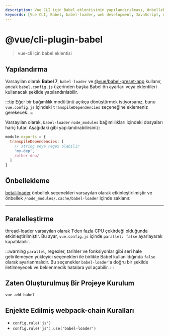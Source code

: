 ```yaml
---
description: Vue CLI için Babel eklentisinin yapılandırılması, önbellekleme, paralelleştirme ve projeye kurulumu hakkında detaylı bilgiler sunulur. Bu içerik, geliştiricilere Babel'i etkili kullanmaları için gerekli ipuçlarını verir.
keywords: [Vue CLI, Babel, babel-loader, web development, JavaScript, configuration, plugins]
---
```


# @vue/cli-plugin-babel

> vue-cli için babel eklentisi

## Yapılandırma

Varsayılan olarak **Babel 7**, `babel-loader` ve [@vue/babel-preset-app](https://github.com/vuejs/vue-cli/tree/dev/packages/%40vue/babel-preset-app) kullanır, ancak `babel.config.js` üzerinden başka Babel ön ayarları veya eklentileri kullanacak şekilde yapılandırılabilir.

:::tip
Eğer bir bağımlılık modülünü açıkça dönüştürmek istiyorsanız, bunu `vue.config.js` içindeki `transpileDependencies` seçeneğine eklemeniz gerekecek.
:::

Varsayılan olarak, `babel-loader` `node_modules` bağımlılıkları içindeki dosyaları hariç tutar. Aşağıdaki gibi yapılandırabilirsiniz:

``` js
module.exports = {
  transpileDependencies: [
    // string veya regex olabilir
    'my-dep',
    /other-dep/
  ]
}
```

## Önbellekleme

[betal-loader](https://github.com/babel/babel-loader#options) önbellek seçenekleri varsayılan olarak etkinleştirilmiştir ve önbellek `/node_modules/.cache/babel-loader` içinde saklanır.

---

## Paralelleştirme

[thread-loader](https://github.com/webpack-contrib/thread-loader) varsayılan olarak 1'den fazla CPU çekirdeği olduğunda etkinleştirilmiştir. Bu ayar, `vue.config.js` içinde `parallel: false` ayarlayarak kapatılabilir.

:::warning
`parallel`, regexler, tarihler ve fonksiyonlar gibi seri hale getirilemeyen yükleyici seçenekleri ile birlikte Babel kullanıldığında `false` olarak ayarlanmalıdır. Bu seçenekler `babel-loader`'a doğru bir şekilde iletilmeyecek ve beklenmedik hatalara yol açabilir.
:::

## Zaten Oluşturulmuş Bir Projeye Kurulum

```bash
vue add babel
```

## Enjekte Edilmiş webpack-chain Kuralları

- `config.rule('js')`
- `config.rule('js').use('babel-loader')`